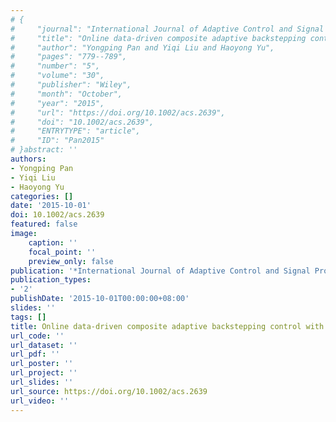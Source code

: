 ```yaml
---
# {
#     "journal": "International Journal of Adaptive Control and Signal Processing",
#     "title": "Online data-driven composite adaptive backstepping control with exact differentiators",
#     "author": "Yongping Pan and Yiqi Liu and Haoyong Yu",
#     "pages": "779--789",
#     "number": "5",
#     "volume": "30",
#     "publisher": "Wiley",
#     "month": "October",
#     "year": "2015",
#     "url": "https://doi.org/10.1002/acs.2639",
#     "doi": "10.1002/acs.2639",
#     "ENTRYTYPE": "article",
#     "ID": "Pan2015"
# }abstract: ''
authors:
- Yongping Pan
- Yiqi Liu
- Haoyong Yu
categories: []
date: '2015-10-01'
doi: 10.1002/acs.2639
featured: false
image:
    caption: ''
    focal_point: ''
    preview_only: false
publication: '*International Journal of Adaptive Control and Signal Processing,October*'
publication_types:
- '2'
publishDate: '2015-10-01T00:00:00+08:00'
slides: ''
tags: []
title: Online data-driven composite adaptive backstepping control with exact differentiators
url_code: ''
url_dataset: ''
url_pdf: ''
url_poster: ''
url_project: ''
url_slides: ''
url_source: https://doi.org/10.1002/acs.2639
url_video: ''
---
```

